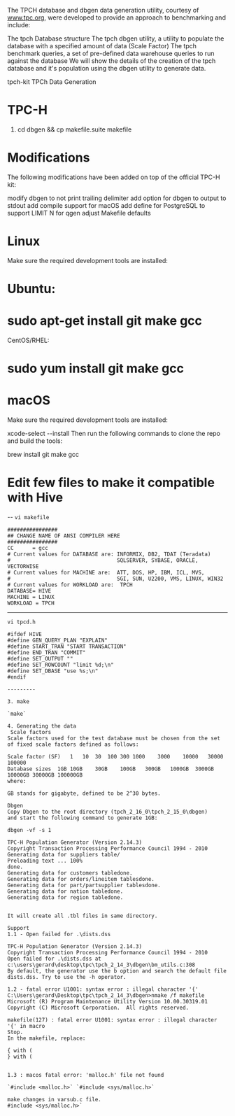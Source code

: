 The TPCH database and dbgen data generation utility, courtesy of www.tpc.org, were developed to provide an approach to benchmarking and include:

The tpch Database structure
The tpch dbgen utility, a utility to populate the database with a specified amount of data (Scale Factor)
The tpch benchmark queries, a set of pre-defined data warehouse queries to run against the database
We will show the details of the creation of the tpch database and it's population using the dbgen utility to generate data.



tpch-kit
TPCh Data Generation

# TPC-H

1. cd dbgen && cp makefile.suite makefile

# Modifications
The following modifications have been added on top of the official TPC-H kit:

modify dbgen to not print trailing delimiter
add option for dbgen to output to stdout
add compile support for macOS
add define for PostgreSQL to support LIMIT N for qgen
adjust Makefile defaults

# Linux
Make sure the required development tools are installed:

# Ubuntu:

# sudo apt-get install git make gcc
CentOS/RHEL:

# sudo yum install git make gcc

# macOS

Make sure the required development tools are installed:

xcode-select --install
Then run the following commands to clone the repo and build the tools:

brew install git make gcc

# Edit few files to make it compatible with Hive
--
`vi makefile`

```
################
## CHANGE NAME OF ANSI COMPILER HERE
################
CC      = gcc
# Current values for DATABASE are: INFORMIX, DB2, TDAT (Teradata)
#                                  SQLSERVER, SYBASE, ORACLE, VECTORWISE
# Current values for MACHINE are:  ATT, DOS, HP, IBM, ICL, MVS,
#                                  SGI, SUN, U2200, VMS, LINUX, WIN32
# Current values for WORKLOAD are:  TPCH
DATABASE= HIVE
MACHINE = LINUX
WORKLOAD = TPCH
```
------------

`vi tpcd.h`

```
#ifdef HIVE
#define GEN_QUERY_PLAN "EXPLAIN"
#define START_TRAN "START TRANSACTION"
#define END_TRAN "COMMIT"
#define SET_OUTPUT ""
#define SET_ROWCOUNT "limit %d;\n"
#define SET_DBASE "use %s;\n"
#endif

---------

3. make

`make`

4. Generating the data
 Scale factors
Scale factors used for the test database must be chosen from the set of fixed scale factors defined as follows:

Scale factor (SF)	1	10	30	100	300	1000	3000	10000	30000	100000
Database sizes	1GB	10GB	30GB	100GB	300GB	1000GB	3000GB	10000GB	30000GB	100000GB
where:

GB stands for gigabyte, defined to be 2^30 bytes.

Dbgen
Copy Dbgen to the root directory (tpch_2_16_0\tpch_2_15_0\dbgen)
and start the following command to generate 1GB:

dbgen -vf -s 1

TPC-H Population Generator (Version 2.14.3)
Copyright Transaction Processing Performance Council 1994 - 2010
Generating data for suppliers table/
Preloading text ... 100%
done.
Generating data for customers tabledone.
Generating data for orders/lineitem tablesdone.
Generating data for part/partsupplier tablesdone.
Generating data for nation tabledone.
Generating data for region tabledone.


It will create all .tbl files in same directory.

Support
1.1 - Open failed for .\dists.dss
 
TPC-H Population Generator (Version 2.14.3)
Copyright Transaction Processing Performance Council 1994 - 2010
Open failed for .\dists.dss at c:\users\gerard\desktop\tpc\tpch_2_14_3\dbgen\bm_utils.c:308
By default, the generator use the b option and search the default file dists.dss. Try to use the -h operator.

1.2 - fatal error U1001: syntax error : illegal character '{'
C:\Users\gerard\Desktop\tpc\tpch_2_14_3\dbgen>nmake /f makefile
Microsoft (R) Program Maintenance Utility Version 10.00.30319.01
Copyright (C) Microsoft Corporation.  All rights reserved.

makefile(127) : fatal error U1001: syntax error : illegal character '{' in macro
Stop.
In the makefile, replace:

{ with (
} with (


1.3 : macos fatal error: 'malloc.h' file not found

`#include <malloc.h>` `#include <sys/malloc.h>`

make changes in varsub.c file.
#include <sys/malloc.h>`
